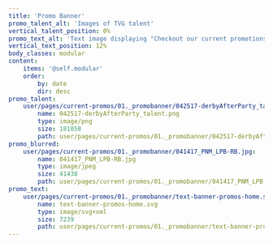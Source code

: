 ```yaml
---
title: 'Promo Banner'
promo_talent_alt: 'Images of TVG talent'
vertical_talent_position: 0%
promo_text_alt: 'Text image displaying "Checkout our current promotions"'
vertical_text_position: 12%
body_classes: modular
content:
    items: '@self.modular'
    order:
        by: date
        dir: desc
promo_talent:
    user/pages/current-promos/01._promobanner/042517-derbyAfterParty_talent.png:
        name: 042517-derbyAfterParty_talent.png
        type: image/png
        size: 181058
        path: user/pages/current-promos/01._promobanner/042517-derbyAfterParty_talent.png
promo_blurred:
    user/pages/current-promos/01._promobanner/041417_PNM_LPB-RB.jpg:
        name: 041417_PNM_LPB-RB.jpg
        type: image/jpeg
        size: 41438
        path: user/pages/current-promos/01._promobanner/041417_PNM_LPB-RB.jpg
promo_text:
    user/pages/current-promos/01._promobanner/text-banner-promos-home.svg:
        name: text-banner-promos-home.svg
        type: image/svg+xml
        size: 7239
        path: user/pages/current-promos/01._promobanner/text-banner-promos-home.svg
---
```


